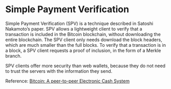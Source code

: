 # Simple Payment Verification

Simple Payment Verification (SPV) is a technique described
in Satoshi Nakamoto’s paper. SPV allows a lightweight
client to verify that a transaction is included in the
Bitcoin blockchain, without downloading the entire
blockchain. The SPV client only needs download the block
headers, which are much smaller than the full blocks. To
verify that a transaction is in a block, a SPV client
requests a proof of inclusion, in the form of a Merkle
branch.

SPV clients offer more security than web wallets, because
they do not need to trust the servers with the information
they send.

Reference: [Bitcoin: A peer-to-peer Electronic Cash System](http://bitcoin.org/bitcoin.pdf)
